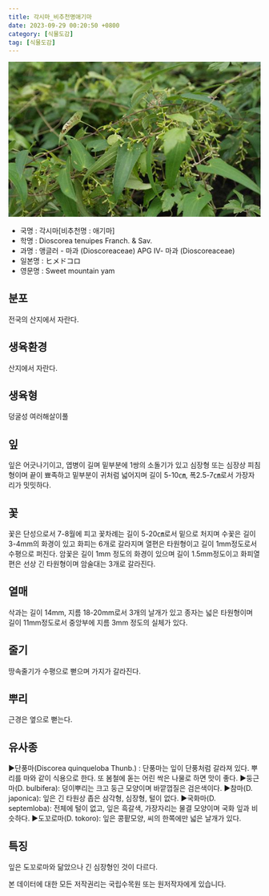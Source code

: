 ```yaml
---
title: 각시마_비추천명애기마
date: 2023-09-29 00:20:50 +0800
category: [식물도감]
tag: [식물도감]
---
```




![각시마[비추천명 : 애기마]](/assets/img/fileUpload/plants/basic/Dioscoreaceae/Dioscorea/6184/6184_20160727104412866files_th2.jpg)
- 국명 : 각시마[비추천명 : 애기마]
- 학명 : Dioscorea tenuipes Franch. & Sav.
- 과명 : 앵글러 - 마과 (Dioscoreaceae) APG Ⅳ- 마과 (Dioscoreaceae)
- 일본명 : ヒメドコロ
- 영문명 : Sweet mountain yam


## 분포
전국의 산지에서 자란다.
## 생육환경
산지에서 자란다.
## 생육형
덩굴성 여러해살이풀
## 잎
잎은 어긋나기이고, 엽병이 길며 밑부분에 1쌍의 소돌기가 있고 심장형 또는 심장상 피침형이며 끝이 뾰족하고 밑부분이 귀처럼 넓어지며 길이 5-10㎝, 폭2.5-7㎝로서 가장자리가 밋밋하다.
## 꽃
꽃은 단성으로서 7-8월에 피고 꽃차례는 길이 5-20㎝로서 밑으로 처지며 수꽃은 길이 3-4mm의 화경이 있고 화피는 6개로 갈라지며 열편은 타원형이고 길이 1mm정도로서 수평으로 퍼진다. 암꽃은 길이 1mm 정도의 화경이 있으며 길이 1.5mm정도이고 화피열편은 선상 긴 타원형이며 암술대는 3개로 갈라진다.
## 열매
삭과는 길이 14mm, 지름 18-20mm로서 3개의 날개가 있고 종자는 넓은 타원형이며 길이 11mm정도로서 중앙부에 지름 3mm 정도의 실체가 있다.
## 줄기
땅속줄기가 수평으로 뻗으며 가지가 갈라진다.
## 뿌리
근경은 옆으로 뻗는다.
## 유사종
▶단풍마(Discorea quinqueloba Thunb.) : 단풍마는 잎이 단풍처럼 갈라져 있다. 뿌리를 마와 같이 식용으로 한다. 또 봄철에 돋는 어린 싹은 나물로 하면 맛이 좋다.
▶둥근마(D. bulbifera): 덩이뿌리는 크고 둥근 모양이며 바깥껍질은 검은색이다.
▶참마(D. japonica): 잎은 긴 타원상 좁은 삼각형, 심장형, 털이 없다.
▶국화마(D. septemloba): 전체에 털이 없고, 잎은 흑갈색, 가장자리는  물결 모양이며 국화 잎과 비슷하다.
▶도꼬로마(D. tokoro): 잎은 콩팥모양, 씨의 한쪽에만 넓은 날개가 있다.
## 특징
잎은 도꼬로마와 닮았으나 긴 심장형인 것이 다르다.






본 데이터에 대한 모든 저작권리는 국립수목원 또는 원저작자에게 있습니다.
